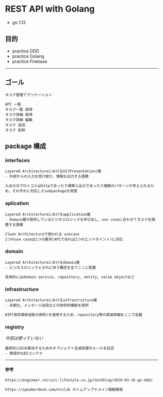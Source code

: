 # REST API with Golang

- go 1.13

## 目的

- practice DDD
- practice Golang
- practice Firebase

---

## ゴール

`タスク管理アプリケーション`

```
API 一覧
タスク一覧 取得
タスク詳細 取得
タスク詳細 編集
タスク 追加
タスク 削除
```

## package 構成

### interfaces

```
Layered ArchitectureにおけるUI(Presentation)層
- 外部からの入力を受け取り、情報を出力する責務

入出力のプロトコルはhttpであったり標準入出力であったり複数のパターンが考えられるため、それぞれに対応したsubpackageを用意

```

### aplication

```
Layered Architectureにおけるapplication層
- domain層が提供しているビジネスロジックを呼び出し、use caseに合わせてタスクを調整する責務

Clean Architectureで使われる usecase
1つのuse caseは1つの要求(APIであれば1つのエンドポイント)に対応
```

### domain

```
Layered Architectureにおけるdomain層
- ビジネスロジックとそれに伴う概念を全てここに配置

具体的にはdomain service, repository, entity, value objectなど
```

### infrastructure

```
Layered Architectureにおけるinfrastructure層
- 永続化、メッセージ送信などの技術的機能を提供

DIP(依存関係逆転の原則)を適用するため、repository等の実装詳細をここで定義
```

### registry

_今回は使っていない_

```
最終的にDIを解決するためのオブジェクト生成処理のルールを記述
- 簡易的なDIコンテナ

```

---

#### 参考

`https://engineer.recruit-lifestyle.co.jp/techblog/2018-03-16-go-ddd/`

`https://speakerdeck.com/nrslib ボトムアップドメイン駆動開発`
